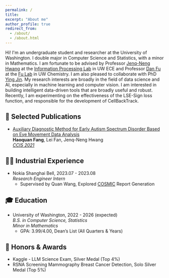 ```yaml
---
permalink: /
title: 
excerpt: "About me"
author_profile: true
redirect_from: 
  - /about/
  - /about.html
---
```


Hi! I'm an undergraduate student and researcher at the University of Washington. I double major in Computer Science and Statistics, with a minor in Mathematics. I am fortunate to be advised by Professor [Jenq-Neng Hwang](https://people.ece.uw.edu/hwang/) at the [Information Processing Lab](https://ipl-uw.github.io/) in UW ECE and Professor [Dan Fu](https://chem.washington.edu/people/dan-fu) at the [Fu Lab](https://sites.uw.edu/fudanlab/) in UW Chemistry. I am also pleased to collaborate with PhD [Ying Jin](http://jinying.io/). My research interests are broadly in the field of data science and AI, especially in machine learning and computer vision. I am interested in building intelligent data-driven tools that are broadly useful and robust. Recently, I am experimenting on the effectiveness of the LSE-Sign loss function, and responsible for the development of CellBackTrack.

## 📝 Selected Publications
- [Auxiliary Diagnostic Method for Early Autism Spectrum Disorder Based on Eye Movement Data Analysis](https://ieeexplore.ieee.org/document/9754665)
<br>**Haoquan Fang**, Lei Fan, Jenq-Neng Hwang
<br><ins>*CCIS 2021*</ins>

## 👨‍💻 Industrial Experience
- Nokia Shanghai Bell, 2023.07 - 2023.08
<br>*Research Engineer Intern*
  - Supervised by Quan Wang, Explored [COSMIC](https://cosmic-sizing.org/) Report Generation

## 🎓 Education
- University of Washington, 2022 - 2026 (expected)
<br>*B.S. in Computer Science, Statistics*
<br>*Minor in Mathematics*
  - GPA: 3.99/4.00, Dean’s List (All Quarters & Years)

## 🏅 Honors & Awards
- Kaggle - LLM Science Exam, Silver Medal (Top 4%)
- RSNA Screening Mammography Breast Cancer Detection, Solo Silver Medal (Top 5%)

